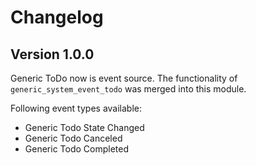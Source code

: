 # Changelog

## Version 1.0.0

Generic ToDo now is event source.
The functionality of `generic_system_event_todo` was merged into this module.

Following event types available:
- Generic Todo State Changed
- Generic Todo Canceled
- Generic Todo Completed

